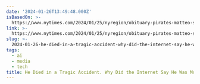 ```yaml
---
date: '2024-01-26T13:49:48.000Z'
isBasedOn: >-
  https://www.nytimes.com/2024/01/25/nyregion/obituary-pirates-matteo-sachman.html
link: >-
  https://www.nytimes.com/2024/01/25/nyregion/obituary-pirates-matteo-sachman.html
slug: >-
  2024-01-26-he-died-in-a-tragic-accident-why-did-the-internet-say-he-was-murdered-t
tags:
  - ai
  - media
  - tech
title: He Died in a Tragic Accident. Why Did the Internet Say He Was Murdered? - T
---
```


